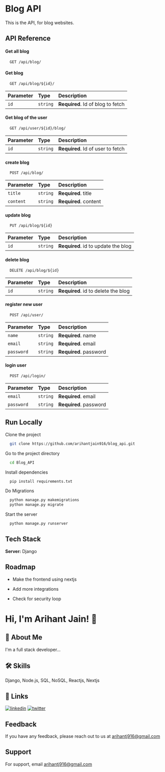 
# Blog API

This is the API, for blog websites. 


## API Reference

#### Get all blog

```http
  GET /api/blog/
```

#### Get blog

```http
  GET /api/blog/${id}/
```

| Parameter | Type     | Description                       |
| :-------- | :------- | :-------------------------------- |
| `id`      | `string` | **Required**. Id of blog to fetch |

#### Get blog of the user

```http
  GET /api/user/${id}/blog/
```

| Parameter | Type     | Description                       |
| :-------- | :------- | :-------------------------------- |
| `id`      | `string` | **Required**. Id of user to fetch |

#### create blog 

```http
  POST /api/blog/
```

| Parameter | Type     | Description                       |
| :-------- | :------- | :-------------------------------- |
| `title`   | `string` | **Required**. title
| `content` | `string` | **Required**. content             |

#### update blog 

```http
  PUT /api/blog/${id}
```

| Parameter | Type     | Description                       |
| :-------- | :------- | :-------------------------------- |
| `id`      | `string` | **Required**. id to update the blog|


#### delete blog 

```http
  DELETE /api/blog/${id}
```

| Parameter | Type     | Description                       |
| :-------- | :------- | :-------------------------------- |
| `id`      | `string` | **Required**. id to delete the blog|

#### register new user

```http
  POST /api/user/
```

| Parameter | Type     | Description                       |
| :-------- | :------- | :-------------------------------- |
| `name`    | `string` | **Required**. name                |
| `email`   | `string` | **Required**. email               |
| `password`| `string` | **Required**. password            |

#### login user

```http
  POST /api/login/
```

| Parameter | Type     | Description                       |
| :-------- | :------- | :-------------------------------- |
| `email`   | `string` | **Required**. email               |
| `password`| `string` | **Required**. password            |



## Run Locally

Clone the project

```bash
  git clone https://github.com/arihantjain916/blog_api.git
```

Go to the project directory

```bash
  cd Blog_API
```

Install dependencies

```bash
  pip install requirements.txt
```
Do Migrations

```bash
  python manage.py makemigrations
  python manage.py migrate
```

Start the server

```bash
  python manage.py runserver
```


## Tech Stack


**Server:** Django


## Roadmap

- Make the frontend using nextjs

- Add more integrations

- Check for security loop


# Hi, I'm Arihant Jain! 👋


## 🚀 About Me
I'm a full stack developer...


## 🛠 Skills
Django, Node.js, SQL, NoSQL, Reactjs, Nextjs


## 🔗 Links
[![linkedin](https://img.shields.io/badge/linkedin-0A66C2?style=for-the-badge&logo=linkedin&logoColor=white)](https://www.linkedin.com/in/arihantjain916)
[![twitter](https://img.shields.io/badge/twitter-1DA1F2?style=for-the-badge&logo=twitter&logoColor=white)](https://twitter.com/arihantjain916)


## Feedback

If you have any feedback, please reach out to us at arihantj916@gmail.com


## Support

For support, email arihantj916@gmail.com 

